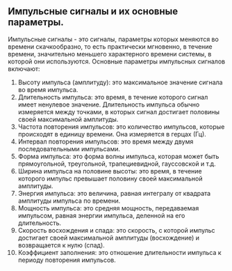 ## Импульсные сигналы и их основные параметры.
Импульсные сигналы - это сигналы, параметры которых меняются во времени скачкообразно, то есть практически мгновенно, в течение времени, значительно меньшего характерного времени системы, в которой они используются.
Основные параметры импульсных сигналов включают:
1. Высоту импульса (амплитуду): это максимальное значение сигнала во время импульса.
2. Длительность импульса: это время, в течение которого сигнал имеет ненулевое значение. Длительность импульса обычно измеряется между точками, в которых сигнал достигает половины своей максимальной амплитуды.
3. Частота повторения импульсов: это количество импульсов, которые происходят в единицу времени. Она измеряется в герцах (Гц).
4. Интервал повторения импульсов: это время между двумя последовательными импульсами.
5. Форма импульса: это форма волны импульса, которая может быть прямоугольной, треугольной, трапециевидной, гауссовской и т.д.
6. Ширина импульса на половине высоты: это время, в течение которого импульс превышает половину своей максимальной амплитуды.
7. Энергия импульса: это величина, равная интегралу от квадрата амплитуды импульса по времени.
8. Мощность импульса: это средняя мощность, передаваемая импульсом, равная энергии импульса, деленной на его длительность.
9. Скорость восхождения и спада: это скорость, с которой импульс достигает своей максимальной амплитуды (восхождение) и возвращается к нулю (спад).
10. Коэффициент заполнения: это отношение длительности импульса к периоду повторения импульсов.
